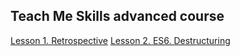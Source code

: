 ## Teach Me Skills advanced course


[Lesson 1. Retrospective](./Retrospective.md)
[Lesson 2. ES6. Destructuring](./Destructuring.md)
